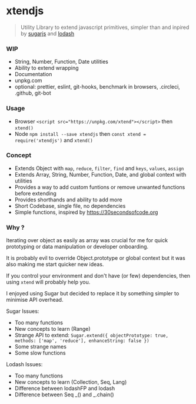# xtendjs
> Utility Library to extend javascript primitives, simpler than and inpired by [sugarjs](https://sugarjs.com/) and [lodash](https://lodash.com/)

### WIP
- String, Number, Function, Date utilities
- Ability to extend wrapping
- Documentation
- unpkg.com
- optional: prettier, eslint, git-hooks, benchmark in browsers, .circleci, .github, git-bot

### Usage
- Browser `<script src="https://unpkg.com/xtend"></script>` then `xtend()`
- Node `npm install --save xtendjs` then `const xtend = require('xtendjs')` and `xtend()`

### Concept
- Extends Object with `map`, `reduce`, `filter`, `find` and `keys`, `values`, `assign`
- Extends Array, String, Number, Function, Date, and global context with utilities
- Provides a way to add custom funtions or remove unwanted functions before extending
- Provides shorthands and ability to add more
- Short Codebase, single file, no dependencies
- Simple functions, inspired by https://30secondsofcode.org

### Why ?
Iterating over object as easily as array was crucial for me for quick prototyping or data manipulation or developer onboarding.

It is probably evil to override Object.prototype or global context but it was also making me start quicker new ideas.

If you control your environment and don't have (or few) dependencies, then using `xtend` will probably help you.

I enjoyed using Sugar but decided to replace it by something simpler to minimise API overhead.

Sugar Issues:
- Too many functions
- New concepts to learn (Range)
- Strange API to extend: `Sugar.extend({ objectPrototype: true, methods: ['map', 'reduce'], enhanceString: false })`
- Some strange names
- Some slow functions

Lodash Issues:
- Too many functions
- New concepts to learn (Collection, Seq, Lang)
- Difference between lodashFP and lodash
- Difference between Seq \_() and \_.chain()
